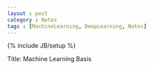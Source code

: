 ```yaml
---
layout : post
category : Notes
tags : [MachineLearning, DeepLearning, Notes]
---
```


{% include JB/setup %}

Title: Machine Learning Basis


